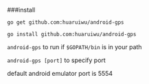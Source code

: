 ###install

`go get github.com:huaruiwu/android-gps`

`go install github.com:huaruiwu/android-gps`

`android-gps` to run if `$GOPATH/bin` is in your path

`android-gps [port]` to specify port

default android emulator port is 5554
